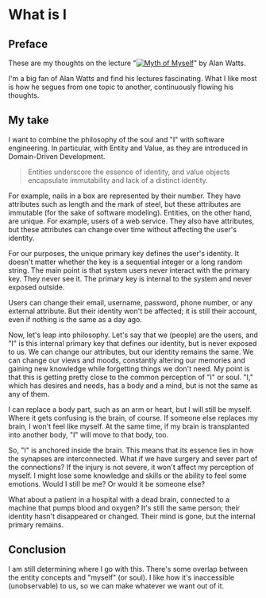 # What is I

## Preface

These are my thoughts on the lecture
"[![Myth of Myself](https://img.youtube.com/vi/C48hI9Qb2q4/default.jpg)](https://youtu.be/C48hI9Qb2q4)"
by Alan Watts.


I'm a big fan of Alan Watts and find his lectures fascinating.
What I like most is how he segues from one topic to another, continuously flowing his thoughts.

## My take

I want to combine the philosophy of the soul and "I" with software engineering.
In particular, with Entity and Value, as they are introduced in Domain-Driven Development.

> Entities underscore the essence of identity, and value objects encapsulate immutability and lack of a distinct identity.

For example, nails in a box are represented by their number.
They have attributes such as length and the mark of steel, but these attributes are immutable (for the sake of software modeling).
Entities, on the other hand, are unique.
For example, users of a web service.
They also have attributes, but these attributes can change over time without affecting the user's identity.

For our purposes, the unique primary key defines the user's identity.
It doesn't matter whether the key is a sequential integer or a long random string.
The main point is that system users never interact with the primary key.
They never see it.
The primary key is internal to the system and never exposed outside.

Users can change their email, username, password, phone number, or any external attribute.
But their identity won't be affected; it is still their account, even if nothing is the same as a day ago.

Now, let's leap into philosophy.
Let's say that we (people) are the users, and "I" is this internal primary key that defines our identity, but is never exposed to us.
We can change our attributes, but our identity remains the same.
We can change our views and moods, constantly altering our memories and gaining new knowledge while forgetting things we don't need.
My point is that this is getting pretty close to the common perception of "I" or soul.
"I," which has desires and needs, has a body and a mind, but is not the same as any of them.

I can replace a body part, such as an arm or heart, but I will still be myself.
Where it gets confusing is the brain, of course.
If someone else replaces my brain, I won't feel like myself.
At the same time, if my brain is transplanted into another body, "I" will move to that body, too.

So, "I" is anchored inside the brain.
This means that its essence lies in how the synapses are interconnected.
What if we have surgery and sever part of the connections?
If the injury is not severe, it won't affect my perception of myself.
I might lose some knowledge and skills or the ability to feel some emotions.
Would I still be me? Or would it be someone else?

What about a patient in a hospital with a dead brain, connected to a machine that pumps blood and oxygen?
It's still the same person; their identity hasn't disappeared or changed.
Their mind is gone, but the internal primary remains.

## Conclusion

I am still determining where I go with this.
There's some overlap between the entity concepts and "myself" (or soul).
I like how it's inaccessible (unobservable) to us, so we can make whatever we want out of it.

